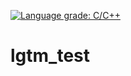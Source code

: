 [![Language grade: C/C++](https://img.shields.io/lgtm/grade/cpp/g/webispy/lgtm_test.svg?logo=lgtm&logoWidth=18)](https://lgtm.com/projects/g/webispy/lgtm_test/context:cpp)

# lgtm_test
